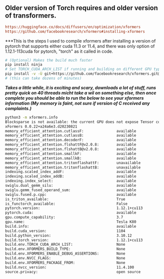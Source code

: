 ## Older version of Torch requires and older version of transformers.

```ini
https://huggingface.co/docs/diffusers/en/optimization/xformers
https://github.com/facebookresearch/xformers#installing-xformers
```

***This is the steps I used to compile xformers after installing a version of pytorch that supports either cuda 11.3 or 11.4, and there was only option of 1.12.1-113cuda for pytorch, "torch" as it called in code.

```bash
# (Optional) Makes the build much faster
pip install ninja
# Set TORCH_CUDA_ARCH_LIST if running and building on different GPU types
pip install -v -U git+https://github.com/facebookresearch/xformers.git@main#egg=xformers
# (this can take dozens of minutes)
```

***Takes a little while, it is exciting and scary, downloads a lot of stuff, runs pretty quick on 40 threads micht take a wil on something else, then once complete you should be able to run the below to see your xformers information (My memory is faint, not sure if version of C received any complaints.)***
```bash
python3 -m xformers.info
Blocksparse is not available: the current GPU does not expose Tensor cores
xFormers 0.0.22+a24a6e3.d20230821
memory_efficient_attention.cutlassF:               available
memory_efficient_attention.cutlassB:               available
memory_efficient_attention.decoderF:               available
memory_efficient_attention.flshattF@v2.0.8:        available
memory_efficient_attention.flshattB@v2.0.8:        available
memory_efficient_attention.smallkF:                available
memory_efficient_attention.smallkB:                available
memory_efficient_attention.tritonflashattF:        unavailable
memory_efficient_attention.tritonflashattB:        unavailable
indexing.scaled_index_addF:                        available
indexing.scaled_index_addB:                        available
indexing.index_select:                             available
swiglu.dual_gemm_silu:                             available
swiglu.gemm_fused_operand_sum:                     available
swiglu.fused.p.cpp:                                available
is_triton_available:                               True
is_functorch_available:                            False
pytorch.version:                                   1.12.1+cu113
pytorch.cuda:                                      available
gpu.compute_capability:                            3.7
gpu.name:                                          Tesla K80
build.info:                                        available
build.cuda_version:                                1104
build.python_version:                              3.10.12
build.torch_version:                               1.12.1+cu113
build.env.TORCH_CUDA_ARCH_LIST:                    None
build.env.XFORMERS_BUILD_TYPE:                     None
build.env.XFORMERS_ENABLE_DEBUG_ASSERTIONS:        None
build.env.NVCC_FLAGS:                              None
build.env.XFORMERS_PACKAGE_FROM:                   None
build.nvcc_version:                                11.4.100
source.privacy:                                    open source
```
